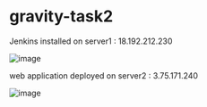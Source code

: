 # gravity-task2

Jenkins installed on server1 : 18.192.212.230

![image](https://github.com/user-attachments/assets/8e082734-5f52-4a05-9453-6bad2aa40ecf)


web application deployed on server2  : 3.75.171.240

![image](https://github.com/user-attachments/assets/8f5901af-5e12-45dd-8391-c1930b798ec2)


